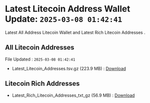 # Latest Litecoin Address Wallet Update: `2025-03-08 01:42:41`

Latest All Address Litecoin Wallet and Latest Rich Litecoin Addresses .

## All Litecoin Addresses

File Updated : `2025-03-08 01:42:41`

- Latest_Litecoin_Addresses.tsv.gz (223.9 MB) : [Download](https://github.com/Pymmdrza/Rich-Address-Wallet/releases/tag/Litecoin)

## Litecoin Rich Addresses

- Latest_Rich_Litecoin_Addresses_txt_gz (56.9 MB) : [Download](https://github.com/Pymmdrza/Rich-Address-Wallet/releases/tag/Litecoin)

